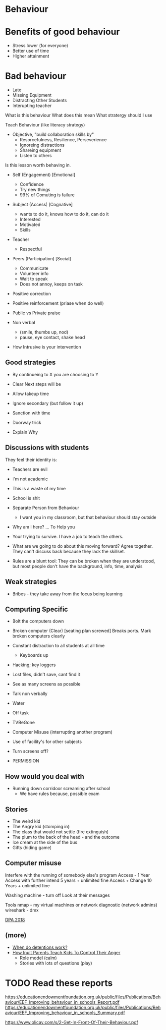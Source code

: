 Behaviour
=========


# Benefits of good behaviour

* Stress lower (for everyone)
* Better use of time
* Higher attainment

# Bad behaviour

* Late
* Missing Equipment
* Distracting Other Students
* Interupting teacher

What is this behaviour
What does this mean
What stratergy should I use

Teach Behaviour (like literacy strategy)
* Objective, "build collaboration skills by"
    * Resorcefulness, Resilience, Perseverience
    * Ignoreing distractions
    * Shareing equipment
    * Listen to others

Is this lesson worth behaving in.

* Self (Engagement) [Emotional]
    * Confidence
    * Try new things
    * 99% of Comuting is failure
* Subject (Access) [Cognative]
    * wants to do it, knows how to do it, can do it
    * Interested
    * Motivated
    * Skills
* Teacher
    * Respectful
* Peers (Participation) [Social]
    * Communicate
    * Volunteer info
    * Wait to speak
    * Does not annoy, keeps on task

* Positive correction
* Positive reinforcement (priase when do well)

* Public vs Private praise
* Non verbal
    * (smile, thumbs up, nod)
    * pause, eye contact, shake head



* How Intrusive is your intervention


## Good strategies

* By continueing to X you are choosing to Y
* Clear Next steps will be
* Allow takeup time
* Ignore secondary (but follow it up)
* Sanction with time
* Doorway trick

* Explain Why


## Discussions with students

They feel their identity is:
* Teachers are evil
* I'm not academic
* This is a waste of my time
* School is shit

* Separate Person from Behaviour
    * I want you in my classroom, but that behaviour should stay outside

* Why am I here? ... To Help you
* Your trying to survive. I have a job to teach the others.
* What are we going to do about this moving forward? Agree together. They can't discuss back because they lack the skillset.
* Rules are a blunt tool: They can be broken when they are understood, but most people don't have the background, info, time, analysis


## Weak strategies

* Bribes - they take away from the focus being learning


## Computing Specific

* Bolt the computers down
* Broken computer (Clear) [seating plan screwed] Breaks ports. Mark broken computers clearly
* Constant distraction to all students at all time
    * Keyboards up
* Hacking; key loggers
* Lost files, didn't save, cant find it
* See as many screens as possible
* Talk non verbally
* Water
* Off task
* TVBeGone
* Computer Misuse (interrupting another program)
* Use of facility's for other subjects

* Turn screens off?

* PERMISSION


## How would you deal with

* Running down corridoor screaming after school
    * We have rules because, possible exam


Stories
-------

* The weird kid
* The Angry kid (stomping in)
* The class that would not settle (fire extinguish)
* The plum to the back of the head - and the outcome
* Ice cream at the side of the bus
* Gifts (hiding game)


Computer misuse
---------------

Interfere with the running of somebody else's program
Access - 1 Year
Access with further intend 5 years + unlimited fine
Access + Change 10 Years + unlimited fine

Washing machine - turn off
Look at their messages

Tools
nmap - my virtual machines or network diagnostic (network admins)
wireshark - dmx

[DPA 2018](http://www.legislation.gov.uk/ukpga/2018/12/pdfs/ukpga_20180012_en.pdf)

(more)
------

* [When do detentions work?](https://improvingteaching.co.uk/2020/03/01/when-do-detentions-work/)
* [How Inuit Parents Teach Kids To Control Their Anger](https://www.npr.org/sections/goatsandsoda/2019/03/13/685533353/a-playful-way-to-teach-kids-to-control-their-anger)
    * Role model (calm)
    * Stories with lots of questions (play)


# TODO Read these reports

https://educationendowmentfoundation.org.uk/public/files/Publications/Behaviour/EEF_Improving_behaviour_in_schools_Report.pdf
https://educationendowmentfoundation.org.uk/public/files/Publications/Behaviour/EEF_Improving_behaviour_in_schools_Summary.pdf

https://www.olicav.com/s/2-Get-In-Front-Of-Their-Behaviour.pdf
